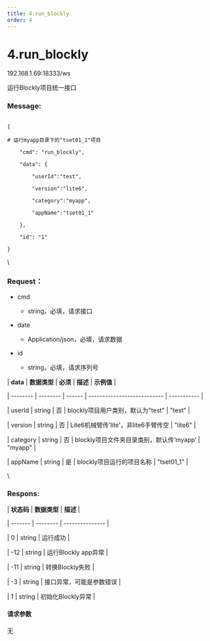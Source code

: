 ```yaml
---
title: 4.run_blockly
order: 4
---
```

# 4.run\_blockly



192.168.1.69:18333/ws



运行Blockly项目统一接口



### Message:  



```autoit

{

# 运行myapp目录下的"tset01_1"项目

    "cmd": "run_blockly",

    "data": {

        "userId":"test",

        "version":"lite6",

        "category":"myapp",

        "appName":"tset01_1"

    },

    "id": "1"

}

```



\





### Request：  



* cmd

  * string，必填，请求接口

* date

  * Application/json，必填，请求数据

* id

  * string，必填，请求序列号



| **data** | **数据类型** | **必须** | **描述**                      | **示例值**     |

| -------- | -------- | ------ | --------------------------- | ----------- |

| userId   | string   | 否      | blockly项目用户类别，默认为"test"     | "test"      |

| version  | string   | 否      | Lite6机械臂传'lite'，非lite6手臂传空  | "lite6"     |

| category | string   | 否      | blockly项目文件夹目录类别，默认传‘myapp’ | "myapp"     |

| appName  | string   | 是      | blockly项目运行的项目名称            | "tset01\_1" |



\





### Respons:  



| **状态码** | **数据类型** | **描述**          |

| ------- | -------- | --------------- |

| 0       | string   | 运行成功            |

| -12     | string   | 运行Blockly app异常 |

| -11     | string   | 转换Blockly失败     |

| -3      | string   | 接口异常，可能是参数错误    |

| 1       | string   | 初始化Blockly异常    |



#### 请求参数



无

